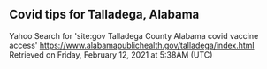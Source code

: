 ## Covid tips for Talladega, Alabama

Yahoo Search for 'site:gov Talladega County Alabama covid vaccine access'
https://www.alabamapublichealth.gov/talladega/index.html
Retrieved on Friday, February 12, 2021 at 5:38AM (UTC)
